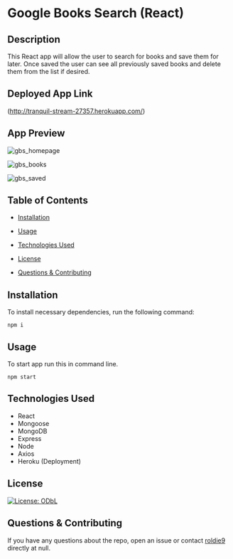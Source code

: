 # Google Books Search (React)

## Description
This React app will allow the user to search for books and save them for later. Once saved the user can see all previously saved books and delete them from the list if desired.

## Deployed App Link

(http://tranquil-stream-27357.herokuapp.com/)

## App Preview
![gbs_homepage](https://user-images.githubusercontent.com/58443430/81997651-0c6ae380-9616-11ea-9622-d802f5cdc676.png)

![gbs_books](https://user-images.githubusercontent.com/58443430/81997669-1987d280-9616-11ea-8552-9bfc4dc7f7cb.png)

![gbs_saved](https://user-images.githubusercontent.com/58443430/81997688-2ad0df00-9616-11ea-917a-7841f5a85450.png)
        
## Table of Contents
        
* [Installation](#installation)
        
* [Usage](#usage)

* [Technologies Used](#technologies)
        
* [License](#license)
        
* [Questions & Contributing](#questions)
        
## Installation
        
To install necessary dependencies, run the following command:
        
```
npm i
```
        
## Usage

To start app run this in command line.

```
npm start
```
        
## Technologies Used

* React
* Mongoose
* MongoDB
* Express
* Node
* Axios
* Heroku (Deployment)

## License

[![License: ODbL](https://img.shields.io/badge/License-PDDL-brightgreen.svg)](https://opendatacommons.org/licenses/pddl/)
        

## Questions & Contributing
        
If you have any questions about the repo, open an issue or contact [roldie9](https://api.github.com/users/roldie9) directly at null.
